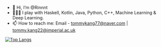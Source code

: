 - 👋 Hi, I’m @Rinnnt
- 👀🌱💞️ I play with Haskell, Kotlin, Java, Python, C++, Machine Learning & Deep Learning.
- 📫 How to reach me: Email - tommykang77@naver.com | tommy.kang22@imperial.ac.uk


[![Top Langs](https://github-readme-stats.vercel.app/api/top-langs/?username=Rinnnt&theme=dracula&hide=html,css,scss&layout=compact)](https://github.com/anuraghazra/github-readme-stats)


<!---
[![Rinnnt's GitHub stats](https://github-readme-stats.vercel.app/api?username=Rinnnt&theme=dracula&show_icons=true)](https://github.com/anuraghazra/github-readme-stats)
---!>



<!---
Rinnnt/Rinnnt is a ✨ special ✨ repository because its `README.md` (this file) appears on your GitHub profile.
You can click the Preview link to take a look at your changes.
--->
